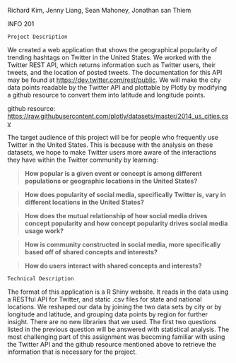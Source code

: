 Richard Kim, Jenny Liang, Sean Mahoney, Jonathan san Thiem

INFO 201 

	Project Description

We created a web application that shows the geographical popularity of trending hashtags on Twitter in the United States. We worked with the Twitter REST API, which returns information such as Twitter users, their tweets, and the location of posted tweets. The documentation for this API may be found at https://dev.twitter.com/rest/public. We will make the city data points readable by the Twitter API and plottable by Plotly by modifying a github resource to convert them into latitude and longitude points.

github resource: https://raw.githubusercontent.com/plotly/datasets/master/2014_us_cities.csv

The target audience of this project will be for people who frequently use Twitter in the United States. This is because with the analysis on these datasets, we hope to make Twitter users more aware of the interactions they have within the Twitter community by learning:


> **How popular is a given event or concept is among different populations or geographic locations in the United States?**

>**How does popularity of social media, specifically Twitter is, vary in different locations in the United States?**

>**How does the mutual relationship of how social media drives concept popularity and how concept popularity drives social media usage work?**

>**How is community constructed in social media, more specifically based off of shared concepts and interests?**

>**How do users interact with shared concepts and interests?**
  
  

	Technical Description
The format of this application is a R Shiny website. It reads in the data using a RESTful API for Twitter, and static .csv files for state and national locations. We reshaped our data by joining the two data sets by city or by longitude and latitude, and grouping data points by region for further insight. There are no new libraries that we used. The first two questions listed in the previous question will be answered with statistical analysis. The most challenging part of this assignment was becoming familiar with using the Twitter API and the github resource mentioned above to retrieve the information that is necessary for the project.
